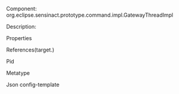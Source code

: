 


Component: 
org.eclipse.sensinact.prototype.command.impl.GatewayThreadImpl

Description:


Properties


References(target.)

Pid

Metatype


Json config-template